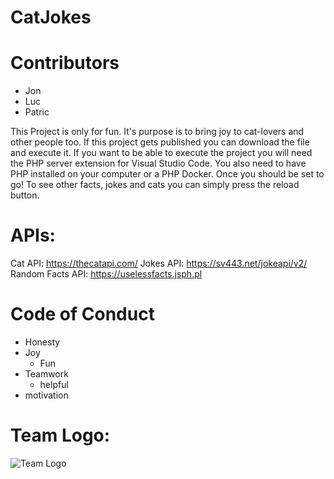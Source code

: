 # CatJokes
# Contributors
- Jon
- Luc
- Patric

This Project is only for fun.
It's purpose is to bring joy to cat-lovers and other people too.
If this project gets published you can download the file  and execute it.
If you want to be able to execute the project you will need the PHP server extension for Visual Studio Code.
You also need to have PHP installed on your computer or a PHP Docker.
Once you should be set to go!
To see other facts, jokes and cats you can simply press the reload button.

# APIs:
Cat API: https://thecatapi.com/
Jokes API: https://sv443.net/jokeapi/v2/
Random Facts API: https://uselessfacts.jsph.pl

# Code of Conduct
- Honesty
- Joy
  - Fun
- Teamwork
  - helpful
- motivation

# Team Logo:

![Team Logo](https://64.media.tumblr.com/87ecce165898ff7a954c075b166e4dea/458d5e5127d14578-7c/s250x400/c5c3f8100bde31bfb98f926948ef47f3ee1fd270.png)
